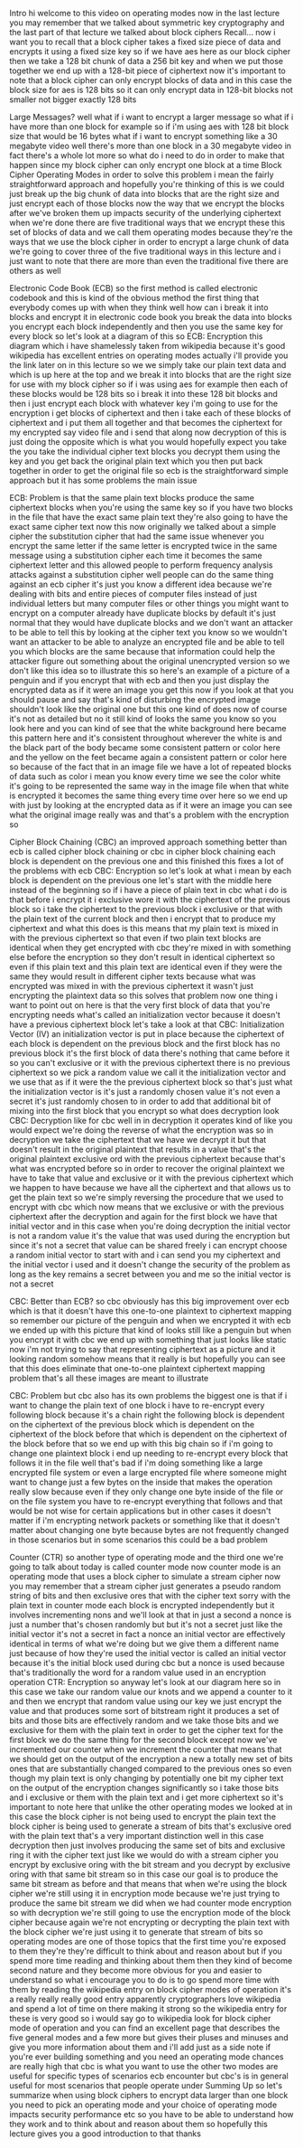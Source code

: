 Intro hi welcome to this video on operating modes now in the last lecture you may remember that we talked about symmetric key cryptography and the last part of that lecture we talked about block ciphers Recall... now i want you to recall that a block cipher takes a fixed size piece of data and encrypts it using a fixed size key so if we have aes here as our block cipher then we take a 128 bit chunk of data a 256 bit key and when we put those together we end up with a 128-bit piece of ciphertext now it's important to note that a block cipher can only encrypt blocks of data and in this case the block size for aes is 128 bits so it can only encrypt data in 128-bit blocks not smaller not bigger exactly 128 bits 


Large Messages? well what if i want to encrypt a larger message so what if i have more than one block for example so if i'm using aes with 128 bit block size that would be 16 bytes what if i want to encrypt something like a 30 megabyte video well there's more than one block in a 30 megabyte video in fact there's a whole lot more so what do i need to do in order to make that happen since my block cipher can only encrypt one block at a time Block Cipher Operating Modes in order to solve this problem i mean the fairly straightforward approach and hopefully you're thinking of this is we could just break up the big chunk of data into blocks that are the right size and just encrypt each of those blocks now the way that we encrypt the blocks after we've broken them up impacts security of the underlying ciphertext when we're done there are five traditional ways that we encrypt these this set of blocks of data and we call them operating modes because they're the ways that we use the block cipher in order to encrypt a large chunk of data we're going to cover three of the five traditional ways in this lecture and i just want to note that there are more than even the traditional five there are others as well 

Electronic Code Book (ECB) so the first method is called electronic codebook and this is kind of the obvious method the first thing that everybody comes up with when they think well how can i break it into blocks and encrypt it in electronic code book you break the data into blocks you encrypt each block independently and then you use the same key for every block so let's look at a diagram of this so ECB: Encryption this diagram which i have shamelessly taken from wikipedia because it's good wikipedia has excellent entries on operating modes actually i'll provide you the link later on in this lecture so we we simply take our plain text data and which is up here at the top and we break it into blocks that are the right size for use with my block cipher so if i was using aes for example then each of these blocks would be 128 bits so i break it into these 128 bit blocks and then i just encrypt each block with whatever key i'm going to use for the encryption i get blocks of ciphertext and then i take each of these blocks of ciphertext and i put them all together and that becomes the ciphertext for my encrypted say video file and i send that along now decryption of this is just doing the opposite which is what you would hopefully expect you take the you take the individual cipher text blocks you decrypt them using the key and you get back the original plain text which you then put back together in order to get the original file so ecb is the straightforward simple approach but it has some problems the main issue 

ECB: Problem is that the same plain text blocks produce the same ciphertext blocks when you're using the same key so if you have two blocks in the file that have the exact same plain text they're also going to have the exact same cipher text now this now originally we talked about a simple cipher the substitution cipher that had the same issue whenever you encrypt the same letter if the same letter is encrypted twice in the same message using a substitution cipher each time it becomes the same ciphertext letter and this allowed people to perform frequency analysis attacks against a substitution cipher well people can do the same thing against an ecb cipher it's just you know a different idea because we're dealing with bits and entire pieces of computer files instead of just individual letters but many computer files or other things you might want to encrypt on a computer already have duplicate blocks by default it's just normal that they would have duplicate blocks and we don't want an attacker to be able to tell this by looking at the cipher text you know so we wouldn't want an attacker to be able to analyze an encrypted file and be able to tell you which blocks are the same because that information could help the attacker figure out something about the original unencrypted version so we don't like this idea so to illustrate this so here's an example of a picture of a penguin and if you encrypt that with ecb and then you just display the encrypted data as if it were an image you get this now if you look at that you should pause and say that's kind of disturbing the encrypted image shouldn't look like the original one but this one kind of does now of course it's not as detailed but no it still kind of looks the same you know so you look here and you can kind of see that the white background here became this pattern here and it's consistent throughout wherever the white is and the black part of the body became some consistent pattern or color here and the yellow on the feet became again a consistent pattern or color here so because of the fact that in an image file we have a lot of repeated blocks of data such as color i mean you know every time we see the color white it's going to be represented the same way in the image file when that white is encrypted it becomes the same thing every time over here so we end up with just by looking at the encrypted data as if it were an image you can see what the original image really was and that's a problem with the encryption so 

Cipher Block Chaining (CBC) an improved approach something better than ecb is called cipher block chaining or cbc in cipher block chaining each block is dependent on the previous one and this finished this fixes a lot of the problems with ecb CBC: Encryption so let's look at what i mean by each block is dependent on the previous one let's start with the middle here instead of the beginning so if i have a piece of plain text in cbc what i do is that before i encrypt it i exclusive wore it with the ciphertext of the previous block so i take the ciphertext to the previous block i exclusive or that with the plain text of the current block and then i encrypt that to produce my ciphertext and what this does is this means that my plain text is mixed in with the previous ciphertext so that even if two plain text blocks are identical when they get encrypted with cbc they're mixed in with something else before the encryption so they don't result in identical ciphertext so even if this plain text and this plain text are identical even if they were the same they would result in different cipher texts because what was encrypted was mixed in with the previous ciphertext it wasn't just encrypting the plaintext data so this solves that problem now one thing i want to point out on here is that the very first block of data that you're encrypting needs what's called an initialization vector because it doesn't have a previous ciphertext block let's take a look at that CBC: Initialization Vector (IV) an initialization vector is put in place because the ciphertext of each block is dependent on the previous block and the first block has no previous block it's the first block of data there's nothing that came before it so you can't exclusive or it with the previous ciphertext there is no previous ciphertext so we pick a random value we call it the initialization vector and we use that as if it were the the previous ciphertext block so that's just what the initialization vector is it's just a randomly chosen value it's not even a secret it's just randomly chosen to in order to add that additional bit of mixing into the first block that you encrypt so what does decryption look CBC: Decryption like for cbc well in in decryption it operates kind of like you would expect we're doing the reverse of what the encryption was so in decryption we take the ciphertext that we have we decrypt it but that doesn't result in the original plaintext that results in a value that's the original plaintext exclusive ord with the previous ciphertext because that's what was encrypted before so in order to recover the original plaintext we have to take that value and exclusive or it with the previous ciphertext which we happen to have because we have all the ciphertext and that allows us to get the plain text so we're simply reversing the procedure that we used to encrypt with cbc which now means that we exclusive or with the previous ciphertext after the decryption and again for the first block we have that initial vector and in this case when you're doing decryption the initial vector is not a random value it's the value that was used during the encryption but since it's not a secret that value can be shared freely i can encrypt choose a random initial vector to start with and i can send you my ciphertext and the initial vector i used and it doesn't change the security of the problem as long as the key remains a secret between you and me so the initial vector is not a secret 

CBC: Better than ECB? so cbc obviously has this big improvement over ecb which is that it doesn't have this one-to-one plaintext to ciphertext mapping so remember our picture of the penguin and when we encrypted it with ecb we ended up with this picture that kind of looks still like a penguin but when you encrypt it with cbc we end up with something that just looks like static now i'm not trying to say that representing ciphertext as a picture and it looking random somehow means that it really is but hopefully you can see that this does eliminate that one-to-one plaintext ciphertext mapping problem that's all these images are meant to illustrate 



CBC: Problem but cbc also has its own problems the biggest one is that if i want to change the plain text of one block i have to re-encrypt every following block because it's a chain right the following block is dependent on the ciphertext of the previous block which is dependent on the ciphertext of the block before that which is dependent on the ciphertext of the block before that so we end up with this big chain so if i'm going to change one plaintext block i end up needing to re-encrypt every block that follows it in the file well that's bad if i'm doing something like a large encrypted file system or even a large encrypted file where someone might want to change just a few bytes on the inside that makes the operation really slow because even if they only change one byte inside of the file or on the file system you have to re-encrypt everything that follows and that would be not wise for certain applications but in other cases it doesn't matter if i'm encrypting network packets or something like that it doesn't matter about changing one byte because bytes are not frequently changed in those scenarios but in some scenarios this could be a bad problem


 Counter (CTR) so another type of operating mode and the third one we're going to talk about today is called counter mode now counter mode is an operating mode that uses a block cipher to simulate a stream cipher now you may remember that a stream cipher just generates a pseudo random string of bits and then exclusive ores that with the cipher text sorry with the plain text in counter mode each block is encrypted independently but it involves incrementing nons and we'll look at that in just a second a nonce is just a number that's chosen randomly but but it's not a secret just like the initial vector it's not a secret in fact a nonce an initial vector are effectively identical in terms of what we're doing but we give them a different name just because of how they're used the initial vector is called an initial vector because it's the initial block used during cbc but a nonce is used because that's traditionally the word for a random value used in an encryption operation CTR: Encryption so anyway let's look at our diagram here so in this case we take our random value our knots and we append a counter to it and then we encrypt that random value using our key we just encrypt the value and that produces some sort of bitstream right it produces a set of bits and those bits are effectively random and we take those bits and we exclusive for them with the plain text in order to get the cipher text for the first block we do the same thing for the second block except now we've incremented our counter when we increment the counter that means that we should get on the output of the encryption a new a totally new set of bits ones that are substantially changed compared to the previous ones so even though my plain text is only changing by potentially one bit my cipher text on the output of the encryption changes significantly so i take those bits and i exclusive or them with the plain text and i get more ciphertext so it's important to note here that unlike the other operating modes we looked at in this case the block cipher is not being used to encrypt the plain text the block cipher is being used to generate a stream of bits that's exclusive ored with the plain text that's a very important distinction well in this case decryption then just involves producing the same set of bits and exclusive ring it with the cipher text just like we would do with a stream cipher you encrypt by exclusive oring with the bit stream and you decrypt by exclusive oring with that same bit stream so in this case our goal is to produce the same bit stream as before and that means that when we're using the block cipher we're still using it in encryption mode because we're just trying to produce the same bit stream we did when we had counter mode encryption so with decryption we're still going to use the encryption mode of the block cipher because again we're not encrypting or decrypting the plain text with the block cipher we're just using it to generate that stream of bits so operating modes are one of those topics that the first time you're exposed to them they're they're difficult to think about and reason about but if you spend more time reading and thinking about them then they kind of become second nature and they become more obvious for you and easier to understand so what i encourage you to do is to go spend more time with them by reading the wikipedia entry on block cipher modes of operation it's a really really really good entry apparently cryptographers love wikipedia and spend a lot of time on there making it strong so the wikipedia entry for these is very good so i would say go to wikipedia look for block cipher mode of operation and you can find an excellent page that describes the five general modes and a few more but gives their pluses and minuses and give you more information about them and i'll add just as a side note if you're ever building something and you need an operating mode chances are really high that cbc is what you want to use the other two modes are useful for specific types of scenarios ecb encounter but cbc's is in general useful for most scenarios that people operate under Summing Up so let's summarize when using block ciphers to encrypt data larger than one block you need to pick an operating mode and your choice of operating mode impacts security performance etc so you have to be able to understand how they work and to think about and reason about them so hopefully this lecture gives you a good introduction to that thanks  